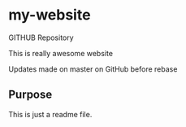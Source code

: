 # my-website
GITHUB Repository

This is really awesome website

Updates made on master on GitHub before rebase

## Purpose

This is just a readme file.
